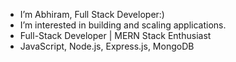 - I’m Abhiram, Full Stack Developer:)
- I’m interested in building and scaling applications.
- Full-Stack Developer | MERN Stack Enthusiast
- JavaScript, Node.js, Express.js, MongoDB
